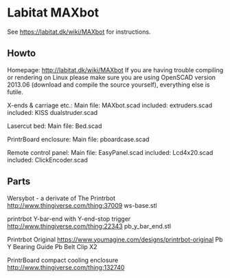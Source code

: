 # Labitat MAXbot

See https://labitat.dk/wiki/MAXbot for instructions.

## Howto

Homepage: http://labitat.dk/wiki/MAXbot
If you are having trouble compiling or rendering on Linux please make sure you are using OpenSCAD version 2013.06 (download and compile the source yourself), everything else is futile.

X-ends & carriage etc.:
Main file:  MAXbot.scad
included:   extruders.scad
included:   KISS dualstruder.scad

Lasercut bed:
Main file:  Bed.scad

PrintrBoard enclosure:
Main file:  pboardcase.scad

Remote control panel:
Main file:  EasyPanel.scad
included:   Lcd4x20.scad
included:   ClickEncoder.scad

## Parts

Wersybot - a derivate of The Printrbot
http://www.thingiverse.com/thing:37009
ws-base.stl

printrbot Y-bar-end with Y-end-stop trigger
http://www.thingiverse.com/thing:22343
pb_y_bar_end.stl

Printrbot Original
https://www.youmagine.com/designs/printrbot-original
Pb Y Bearing Guide
Pb Belt Clip X2

PrintrBoard compact cooling enclosure
http://www.thingiverse.com/thing:132740
